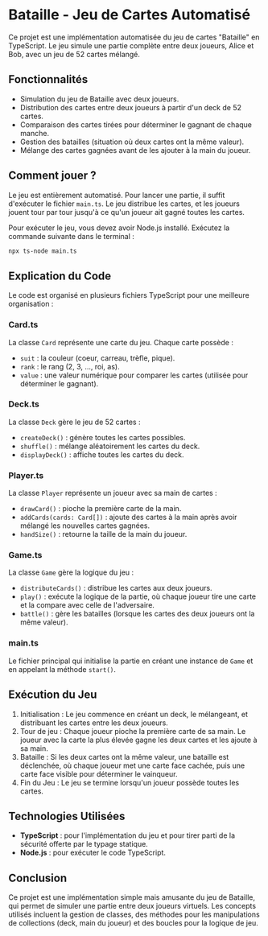 # Bataille - Jeu de Cartes Automatisé

Ce projet est une implémentation automatisée du jeu de cartes "Bataille" en TypeScript. Le jeu simule une partie complète entre deux joueurs, Alice et Bob, avec un jeu de 52 cartes mélangé.

## Fonctionnalités

- Simulation du jeu de Bataille avec deux joueurs.
- Distribution des cartes entre deux joueurs à partir d'un deck de 52 cartes.
- Comparaison des cartes tirées pour déterminer le gagnant de chaque manche.
- Gestion des batailles (situation où deux cartes ont la même valeur).
- Mélange des cartes gagnées avant de les ajouter à la main du joueur.

## Comment jouer ?

Le jeu est entièrement automatisé. Pour lancer une partie, il suffit d'exécuter le fichier `main.ts`. Le jeu distribue les cartes, et les joueurs jouent tour par tour jusqu'à ce qu'un joueur ait gagné toutes les cartes.

Pour exécuter le jeu, vous devez avoir Node.js installé. Exécutez la commande suivante dans le terminal :

```bash
npx ts-node main.ts
```

## Explication du Code

Le code est organisé en plusieurs fichiers TypeScript pour une meilleure organisation :

### Card.ts

La classe `Card` représente une carte du jeu. Chaque carte possède :

- `suit` : la couleur (coeur, carreau, trèfle, pique).
- `rank` : le rang (2, 3, ..., roi, as).
- `value` : une valeur numérique pour comparer les cartes (utilisée pour déterminer le gagnant).

### Deck.ts

La classe `Deck` gère le jeu de 52 cartes :

- `createDeck()` : génère toutes les cartes possibles.
- `shuffle()` : mélange aléatoirement les cartes du deck.
- `displayDeck()` : affiche toutes les cartes du deck.

### Player.ts

La classe `Player` représente un joueur avec sa main de cartes :

- `drawCard()` : pioche la première carte de la main.
- `addCards(cards: Card[])` : ajoute des cartes à la main après avoir mélangé les nouvelles cartes gagnées.
- `handSize()` : retourne la taille de la main du joueur.

### Game.ts

La classe `Game` gère la logique du jeu :

- `distributeCards()` : distribue les cartes aux deux joueurs.
- `play()` : exécute la logique de la partie, où chaque joueur tire une carte et la compare avec celle de l'adversaire.
- `battle()` : gère les batailles (lorsque les cartes des deux joueurs ont la même valeur).

### main.ts

Le fichier principal qui initialise la partie en créant une instance de `Game` et en appelant la méthode `start()`.

## Exécution du Jeu

1. Initialisation : Le jeu commence en créant un deck, le mélangeant, et distribuant les cartes entre les deux joueurs.
2. Tour de jeu : Chaque joueur pioche la première carte de sa main. Le joueur avec la carte la plus élevée gagne les deux cartes et les ajoute à sa main.
3. Bataille : Si les deux cartes ont la même valeur, une bataille est déclenchée, où chaque joueur met une carte face cachée, puis une carte face visible pour déterminer le vainqueur.
4. Fin du Jeu : Le jeu se termine lorsqu'un joueur possède toutes les cartes.

## Technologies Utilisées

- **TypeScript** : pour l'implémentation du jeu et pour tirer parti de la sécurité offerte par le typage statique.
- **Node.js** : pour exécuter le code TypeScript.

## Conclusion

Ce projet est une implémentation simple mais amusante du jeu de Bataille, qui permet de simuler une partie entre deux joueurs virtuels. Les concepts utilisés incluent la gestion de classes, des méthodes pour les manipulations de collections (deck, main du joueur) et des boucles pour la logique de jeu.
